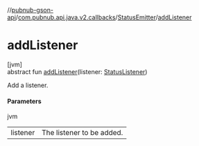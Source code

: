 //[pubnub-gson-api](../../../index.md)/[com.pubnub.api.java.v2.callbacks](../index.md)/[StatusEmitter](index.md)/[addListener](add-listener.md)

# addListener

[jvm]\
abstract fun [addListener](add-listener.md)(listener: [StatusListener](../-status-listener/index.md))

Add a listener.

#### Parameters

jvm

| | |
|---|---|
| listener | The listener to be added. |
